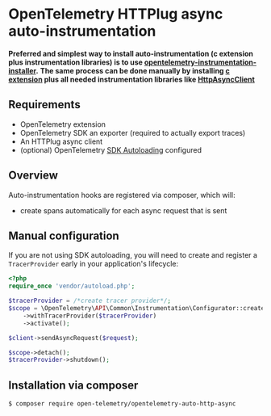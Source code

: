 # OpenTelemetry HTTPlug async auto-instrumentation

**Preferred and simplest way to install auto-instrumentation (c extension plus instrumentation libraries) is to use [opentelemetry-instrumentation-installer](https://github.com/open-telemetry/opentelemetry-php-contrib/tree/main/src/AutoInstrumentationInstaller).**
**The same process can be done manually by installing [c extension](https://github.com/open-telemetry/opentelemetry-php-instrumentation#installation) plus all needed instrumentation libraries like [HttpAsyncClient](#Installation-via-composer)**

## Requirements

* OpenTelemetry extension
* OpenTelemetry SDK an exporter (required to actually export traces)
* An HTTPlug async client
* (optional) OpenTelemetry [SDK Autoloading](https://github.com/open-telemetry/opentelemetry-php/blob/main/examples/autoload_sdk.php) configured

## Overview
Auto-instrumentation hooks are registered via composer, which will:

* create spans automatically for each async request that is sent

## Manual configuration
If you are not using SDK autoloading, you will need to create and register a `TracerProvider` early in your application's lifecycle:

```php
<?php
require_once 'vendor/autoload.php';

$tracerProvider = /*create tracer provider*/;
$scope = \OpenTelemetry\API\Common\Instrumentation\Configurator::create()
    ->withTracerProvider($tracerProvider)
    ->activate();

$client->sendAsyncRequest($request);

$scope->detach();
$tracerProvider->shutdown();
```
## Installation via composer

```bash
$ composer require open-telemetry/opentelemetry-auto-http-async
```
